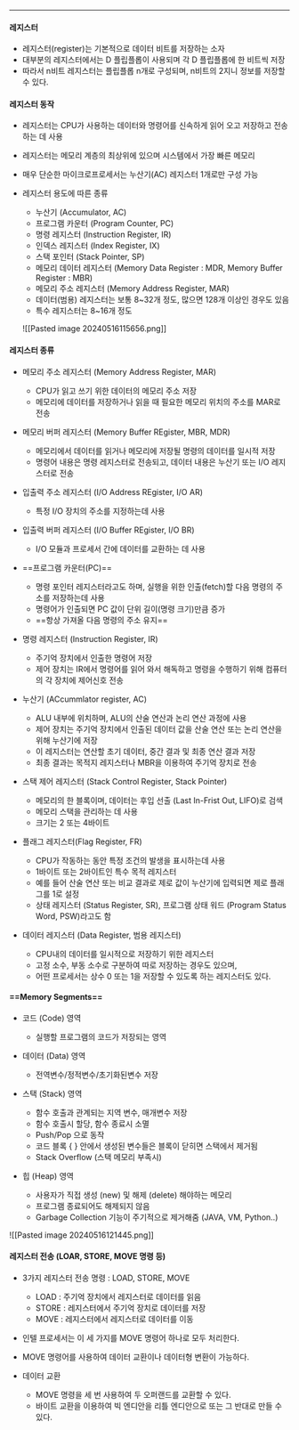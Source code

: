 
---
#### 레지스터
- 레지스터(register)는 기본적으로 데이터 비트를 저장하는 소자
- 대부분의 레지스터에서는 D 플립플롭이 사용되며 각 D 플립플롭에 한 비트씩 저장
- 따라서 n비트 레지스터는 플립플롭 n개로 구성되며, n비트의 2지니 정보를 저장할 수 있다.

#### 레지스터 동작
- 레지스터는 CPU가 사용하는 데이터와 명령어를 신속하게 읽어 오고 저장하고 전송하는 데 사용
- 레지스터는 메모리 계층의 최상위에 있으며 시스템에서 가장 빠른 메모리
- 매우 단순한 마이크로프로세서는 누산기(AC) 레지스터 1개로만 구성 가능
- 레지스터 용도에 따른 종류
	- 누산기 (Accumulator, AC)
	- 프로그램 카운터 (Program Counter, PC)
	- 명령 레지스터 (Instruction Register, IR)
	- 인덱스 레지스터 (Index Register, IX)
	- 스택 포인터 (Stack Pointer, SP)
	- 메모리 데이터 레지스터 (Memory Data Register : MDR, Memory Buffer Register : MBR)
	- 메모리 주소 레지스터 (Memory Address Register, MAR)
	- 데이터(범용) 레지스터는 보통 8~32개 정도, 많으면 128개 이상인 경우도 있음
	- 특수 레지스터는 8~16개 정도

	![[Pasted image 20240516115656.png]]

#### 레지스터 종류

- 메모리 주소 레지스터 (Memory Address Register, MAR)
	- CPU가 읽고 쓰기 위한 데이터의 메모리 주소 저장
	- 메모리에 데이터를 저장하거나 읽을 때 필요한 메모리 위치의 주소를 MAR로 전송

- 메모리 버퍼 레지스터 (Memory Buffer REgister, MBR, MDR)
	- 메모리에서 데이터를 읽거나 메모리에 저장될 명령의 데이터를 일시적 저장
	- 명령어 내용은 명령 레지스터로 전송되고, 데이터 내용은 누산기 또는 I/O 레지스터로 전송

- 입출력 주소 레지스터 (I/O Address REgister, I/O AR)
	- 특정 I/O 장치의 주소를 지정하는데 사용

- 입출력 버퍼 레지스터 (I/O Buffer REgister, I/O BR)
	- I/O 모듈과 프로세서 간에 데이터를 교환하는 데 사용

- ==프로그램 카운터(PC)==
	- 명령 포인터 레지스터라고도 하며, 실행을 위한 인출(fetch)할 다음 명령의 주소를 저장하는데 사용
	- 명령어가 인출되면 PC 값이 단위 길이(명령 크기)만큼 증가
	- ==항상 가져올 다음 명령의 주소 유지==

- 명령 레지스터 (Instruction Register, IR)
	- 주기억 장치에서 인출한 명령어 저장
	- 제어 장치는 IR에서 명령어를 읽어 와서 해독하고 명령을 수행하기 위해 컴퓨터의 각 장치에 제어신호 전송

- 누산기 (ACcummlator register, AC)
	- ALU 내부에 위치하며, ALU의 산술 연산과 논리 연산 과정에 사용
	- 제어 장치는 주기억 장치에서 인출된 데이터 값을 산술 연산 또는 논리 연산을 위해 누산기에 저장
	- 이 레지스터는 연산할 초기 데이터, 중간 결과 및 최종 연산 결과 저장
	- 최종 결과는 목적지 레지스터나 MBR을 이용하여 주기억 장치로 전송

- 스택 제어 레지스터 (Stack Control Register, Stack Pointer)
	- 메모리의 한 블록이며, 데이터는 후입 선출 (Last In-Frist Out, LIFO)로 검색
	- 메모리 스택을 관리하는 데 사용
	- 크기는 2 또는 4바이트

- 플래그 레지스터(Flag Register, FR)
	- CPU가 작동하는 동안 특정 조건의 발생을 표시하는데 사용
	- 1바이트 또는 2바이트인 특수 목적 레지스터
	- 예를 들어 산술 연산 또는 비교 결과로 제로 값이 누산기에 입력되면 제로 플래그를 1로 설정
	- 상태 레지스터 (Status Register, SR), 프로그램 상태 워드 (Program Status Word, PSW)라고도 함

- 데이터 레지스터 (Data Register, 범용 레지스터)
	- CPU내의 데이터를 일시적으로 저장하기 위한 레지스터
	- 고정 소수, 부동 소수로 구분하여 따로 저장하는 경우도 있으며,
	- 어떤 프로세서는 상수 0 또는 1을 저장할 수 있도록 하는 레지스터도 있다.

#### ==Memory Segments==

- 코드 (Code) 영역
	- 실행할 프로그램의 코드가 저장되는 영역

- 데이터 (Data) 영역
	- 전역변수/정적변수/초기화된변수 저장

- 스택 (Stack) 영역
	- 함수 호출과 관계되는 지역 변수, 매개변수 저장
	- 함수 호출시 할당, 함수 종료시 소멸
	- Push/Pop 으로 동작
	- 코드 블록 { } 안에서 생성된 변수들은 블록이 닫히면 스택에서 제거됨
	- Stack Overflow (스택 메모리 부족시)

- 힙 (Heap) 영역
	- 사용자가 직접 생성 (new) 및 해제 (delete) 해야하는 메모리
	- 프로그램 종료되어도 해제되지 않음
	- Garbage Collection 기능이 주기적으로 제거해줌 (JAVA, VM, Python..)

![[Pasted image 20240516121445.png]]

#### 레지스터 전송 (LOAR, STORE, MOVE 명령 등)

- 3가지 레지스터 전송 명령 : LOAD, STORE, MOVE
	- LOAD : 주기억 장치에서 레지스터로 데이터를 읽음
	- STORE : 레지스터에서 주기억 장치로 데이터를 저장
	- MOVE : 레지스터에서 레지스터로 데이터를 이동

- 인텔 프로세서는 이 세 가지를 MOVE 명령어 하나로 모두 처리한다.

- MOVE 명령어를 사용하여 데이터 교환이나 데이터형 변환이 가능하다.

- 데이터 교환
	- MOVE 명령을 세 번 사용하여 두 오퍼랜드를 교환할 수 있다.
	- 바이트 교환을 이용하여 빅 엔디안을 리틀 엔디안으로 또는 그 반대로 만들 수 있다.